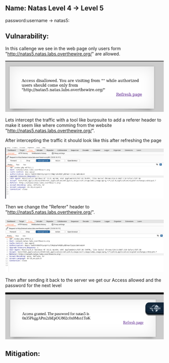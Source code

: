 ## Name: Natas Level 4 → Level 5

password:username ->
natas5:

## Vulnarability: 

In this callenge we see in the web page only users form "http://natas5.natas.labs.overthewire.org/" are allowed.

![Alt text for the image](natas5.png)

Lets intercept the traffic with a tool like burpsuite to add a referer header to make it seem like where
comming from the website "http://natas5.natas.labs.overthewire.org/".

After intercepting the traffic it should look like this after refreshing the page

![Alt text for the image](natas5_1.png)

Then we change the "Referer" header to "http://natas5.natas.labs.overthewire.org/".

![Alt text for the image](natas5_2.png)

Then after sending it back to the server we get our Access allowed and the password for the next level

![Alt text for the image](natas5_3.png)

## Mitigation: 

